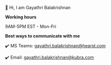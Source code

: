 👋 Hi, I am Gayathri Balakrishnan

**Working hours**

9AM-5PM EST - Mon-Fri

**Best ways to communicate with me**

✔️ MS Teams: gayathri.balakrishnan@hearst.com

✔️ Email: gayathri.balakrishnan@kubra.com

<!--
**gayathribalakrishnan-kubra/gayathribalakrishnan-kubra** is a ✨ _special_ ✨ repository because its `README.md` (this file) appears on your GitHub profile.

Here are some ideas to get you started:

- 🔭 I’m currently working on ...
- 🌱 I’m currently learning ...
- 👯 I’m looking to collaborate on ...
- 🤔 I’m looking for help with ...
- 💬 Ask me about ...
- 📫 How to reach me: ...
- 😄 Pronouns: ...
- ⚡ Fun fact: ...
-->
